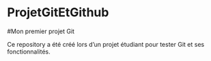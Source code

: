# ProjetGitEtGithub

#Mon premier projet Git

Ce repository a été créé lors d’un projet étudiant pour tester Git et ses fonctionnalités.

